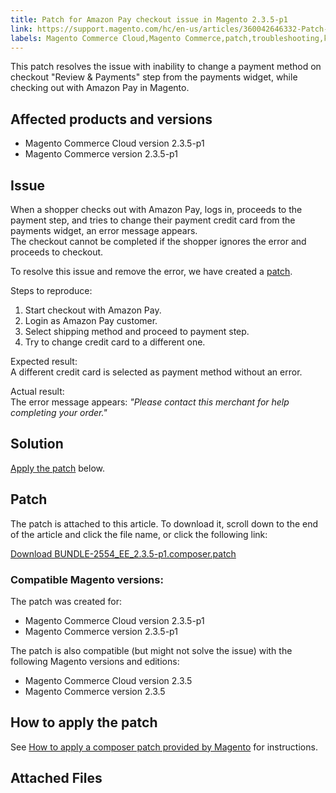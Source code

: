 ```yaml
---
title: Patch for Amazon Pay checkout issue in Magento 2.3.5-p1
link: https://support.magento.com/hc/en-us/articles/360042646332-Patch-for-Amazon-Pay-checkout-issue-in-Magento-2-3-5-p1
labels: Magento Commerce Cloud,Magento Commerce,patch,troubleshooting,known issues,Amazon Pay,2.3.5-p1
---
```


This patch resolves the issue with inability to change a payment method on checkout "Review &amp; Payments" step from the payments widget, while checking out with Amazon Pay in Magento.

## Affected products and versions

* Magento Commerce Cloud version 2.3.5-p1
* Magento Commerce version 2.3.5-p1

## Issue

When a shopper checks out with Amazon Pay, logs in, proceeds to the payment step, and tries to change their payment credit card from the payments widget, an error message appears.  
 The checkout cannot be completed if the shopper ignores the error and proceeds to checkout.

To resolve this issue and remove the error, we have created a [patch](https://support.magento.com/hc/en-us/article_attachments/360056411111/BUNDLE-2554_EE_2.3.5-p1.composer.patch). 

Steps to reproduce:

1. Start checkout with Amazon Pay.
1. Login as Amazon Pay customer.
1. Select shipping method and proceed to payment step.
1. Try to change credit card to a different one.

Expected result:  
 A different credit card is selected as payment method without an error.

Actual result:  
 The error message appears: _"Please contact this merchant for help completing your order."_

## Solution

[Apply the patch](https://support.magento.com/hc/en-us/article_attachments/360056411111/BUNDLE-2554_EE_2.3.5-p1.composer.patch) below.

## Patch

The patch is attached to this article. To download it, scroll down to the end of the article and click the file name, or click the following link:

[Download BUNDLE-2554\_EE\_2.3.5-p1.composer.patch](https://support.magento.com/hc/en-us/article_attachments/360056411111/BUNDLE-2554_EE_2.3.5-p1.composer.patch)

### Compatible Magento versions:

The patch was created for:

* Magento Commerce Cloud version 2.3.5-p1
* Magento Commerce version 2.3.5-p1

The patch is also compatible (but might not solve the issue) with the following Magento versions and editions:

* Magento Commerce Cloud version 2.3.5
* Magento Commerce version 2.3.5

## How to apply the patch

See [How to apply a composer patch provided by Magento](https://support.magento.com/hc/en-us/articles/360028367731) for instructions.

## Attached Files